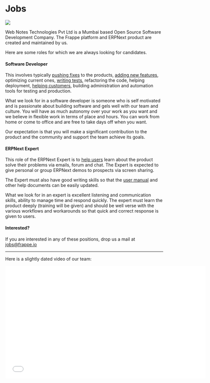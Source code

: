 # Jobs

<img src="/assets/frappe_io/images/jobs.png" style="max-width: 400px;">

<p class="lead">Web Notes Technologies Pvt Ltd is a Mumbai based Open Source Software Development Company. The Frappe platform and ERPNext product are created and maintained by us.</p>

Here are some roles for which we are always looking for candidates.

#### Software Developer

This involves typically [pushing fixes](https://github.com/frappe/erpnext/issues) to the products, [adding new features](https://github.com/frappe/erpnext/issues?labels=feature+request&page=1&state=open), optimizing current ones, [writing tests](https://travis-ci.org/frappe/erpnext), refactoring the code, helping deployment, [helping customers](https://groups.google.com/forum/#!forum/erpnext-developer-forum), building administration and automation tools for testing and production.

What we look for in a software developer is someone who is self motivated and is passionate about building software and gels well with our team and culture. You will have as much autonomy over your work as you want and we believe in flexible work in terms of place and hours. You can work from home or come to office and are free to take days off when you want.

Our expectation is that you will make a significant contribution to the product and the community and support the team achieve its goals.

#### ERPNext Expert

This role of the ERPNext Expert is to [help users](https://groups.google.com/forum/#!forum/erpnext-user-forum) learn about the product solve their problems via emails, forum and chat. The Expert is expected to give personal or group ERPNext demos to prospects via screen sharing.

The Expert must also have good writing skills so that the [user manual](https://erpnext.com/user-guide) and other help documents can be easily updated.

What we look for in an expert is excellent listening and communication skills, ability to manage time and respond quickly. The expert must learn the product deeply (training will be given) and should be well verse with the various workflows and workarounds so that quick and correct response is given to users.

#### Interested?

If you are interested in any of these positions, drop us a mail at jobs@frappe.io

---

Here is a slightly dated video of our team:

<iframe width="640" height="360" src="//www.youtube.com/embed/zRoFnqN6kPU?feature=player_embedded" frameborder="0" allowfullscreen></iframe>
